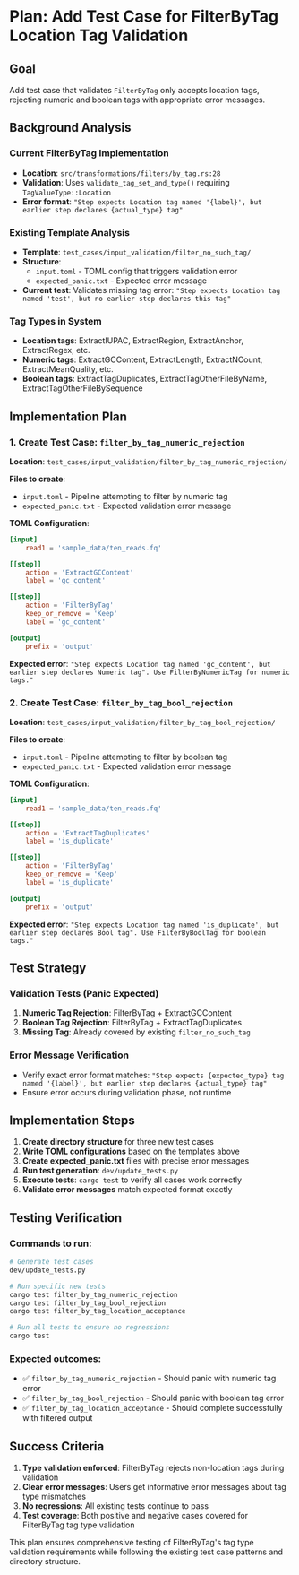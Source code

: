 # Plan: Add Test Case for FilterByTag Location Tag Validation

## Goal
Add test case that validates `FilterByTag` only accepts location tags, rejecting numeric and boolean tags with appropriate error messages.

## Background Analysis

### Current FilterByTag Implementation
- **Location**: `src/transformations/filters/by_tag.rs:28`
- **Validation**: Uses `validate_tag_set_and_type()` requiring `TagValueType::Location`
- **Error format**: `"Step expects Location tag named '{label}', but earlier step declares {actual_type} tag"`

### Existing Template Analysis
- **Template**: `test_cases/input_validation/filter_no_such_tag/`
- **Structure**: 
  - `input.toml` - TOML config that triggers validation error
  - `expected_panic.txt` - Expected error message
- **Current test**: Validates missing tag error: `"Step expects Location tag named 'test', but no earlier step declares this tag"`

### Tag Types in System
- **Location tags**: ExtractIUPAC, ExtractRegion, ExtractAnchor, ExtractRegex, etc.
- **Numeric tags**: ExtractGCContent, ExtractLength, ExtractNCount, ExtractMeanQuality, etc.  
- **Boolean tags**: ExtractTagDuplicates, ExtractTagOtherFileByName, ExtractTagOtherFileBySequence

## Implementation Plan

### 1. Create Test Case: `filter_by_tag_numeric_rejection`

**Location**: `test_cases/input_validation/filter_by_tag_numeric_rejection/`

**Files to create**:
- `input.toml` - Pipeline attempting to filter by numeric tag
- `expected_panic.txt` - Expected validation error message

**TOML Configuration**:
```toml
[input]
    read1 = 'sample_data/ten_reads.fq'

[[step]]
    action = 'ExtractGCContent'
    label = 'gc_content'

[[step]]
    action = 'FilterByTag'
    keep_or_remove = 'Keep'
    label = 'gc_content'

[output]
    prefix = 'output'
```

**Expected error**: `"Step expects Location tag named 'gc_content', but earlier step declares Numeric tag". Use FilterByNumericTag for numeric tags."`

### 2. Create Test Case: `filter_by_tag_bool_rejection`

**Location**: `test_cases/input_validation/filter_by_tag_bool_rejection/`

**Files to create**:
- `input.toml` - Pipeline attempting to filter by boolean tag  
- `expected_panic.txt` - Expected validation error message

**TOML Configuration**:
```toml
[input]
    read1 = 'sample_data/ten_reads.fq'

[[step]]
    action = 'ExtractTagDuplicates'
    label = 'is_duplicate'

[[step]]
    action = 'FilterByTag'
    keep_or_remove = 'Keep'
    label = 'is_duplicate'

[output]
    prefix = 'output'
```

**Expected error**: `"Step expects Location tag named 'is_duplicate', but earlier step declares Bool tag". Use FilterByBoolTag for boolean tags."`


## Test Strategy

### Validation Tests (Panic Expected)
1. **Numeric Tag Rejection**: FilterByTag + ExtractGCContent
2. **Boolean Tag Rejection**: FilterByTag + ExtractTagDuplicates  
3. **Missing Tag**: Already covered by existing `filter_no_such_tag`

### Error Message Verification
- Verify exact error format matches: `"Step expects {expected_type} tag named '{label}', but earlier step declares {actual_type} tag"`
- Ensure error occurs during validation phase, not runtime

## Implementation Steps

1. **Create directory structure** for three new test cases
2. **Write TOML configurations** based on the templates above
3. **Create expected_panic.txt** files with precise error messages
4. **Run test generation**: `dev/update_tests.py` 
5. **Execute tests**: `cargo test` to verify all cases work correctly
6. **Validate error messages** match expected format exactly

## Testing Verification

### Commands to run:
```bash
# Generate test cases
dev/update_tests.py

# Run specific new tests  
cargo test filter_by_tag_numeric_rejection
cargo test filter_by_tag_bool_rejection
cargo test filter_by_tag_location_acceptance

# Run all tests to ensure no regressions
cargo test
```

### Expected outcomes:
- ✅ `filter_by_tag_numeric_rejection` - Should panic with numeric tag error
- ✅ `filter_by_tag_bool_rejection` - Should panic with boolean tag error  
- ✅ `filter_by_tag_location_acceptance` - Should complete successfully with filtered output

## Success Criteria

1. **Type validation enforced**: FilterByTag rejects non-location tags during validation
2. **Clear error messages**: Users get informative error messages about tag type mismatches
3. **No regressions**: All existing tests continue to pass
4. **Test coverage**: Both positive and negative cases covered for FilterByTag tag type validation

This plan ensures comprehensive testing of FilterByTag's tag type validation requirements while following the existing test case patterns and directory structure.
